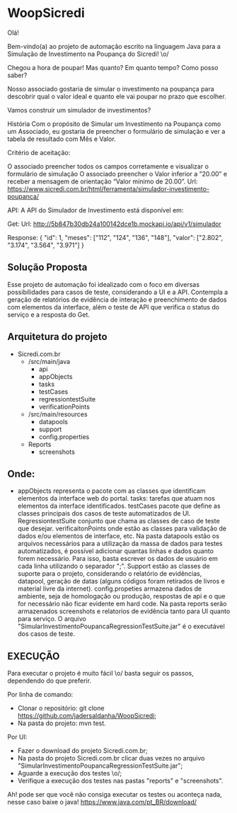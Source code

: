 # WoopSicredi

Olá!

Bem-vindo(a) ao projeto de automação escrito na linguagem Java para a Simulação de Investimento
na Poupança do Sicredi! \o/

Chegou a hora de poupar! Mas quanto? Em quanto tempo? Como posso saber?

Nosso associado gostaria de simular o investimento na poupança para descobrir qual o valor ideal e quanto ele vai poupar no prazo que escolher.

Vamos construir um simulador de investimentos?

História
Com o propósito de Simular um Investimento na Poupança
como um Associado,
eu gostaria de preencher o formulário de simulação
e ver a tabela de resultado com Mês e Valor.

Critério de aceitação:

O associado preencher todos os campos corretamente e visualizar o formulário de simulação
O associado preencher o Valor inferior a “20.00” e receber a mensagem de orientação “Valor mínimo de 20.00”.
Url: https://www.sicredi.com.br/html/ferramenta/simulador-investimento-poupanca/

API:
A API do Simulador de Investimento está disponível em:

Get:
Url: http://5b847b30db24a100142dce1b.mockapi.io/api/v1/simulador

Response:
{
"id": 1,
"meses": ["112", "124", "136", "148"],
"valor": ["2.802", "3.174", "3.564", "3.971"]
}

## Solução Proposta

Esse projeto de automação foi idealizado com o foco em diversas possibilidades para casos de teste, considerando a UI e a API. Contempla a geração de relatórios de evidência de interação e preenchimento de dados com elementos da interface, além o teste de API que verifica o status do serviço e a resposta do Get. 

## Arquitetura do projeto
- Sicredi.com.br
	- /src/main/java
		- api
		- appObjects
		- tasks
		- testCases
		- regressiontestSuite
		- verificationPoints
	- /src/main/resources
		- datapools
		- support
		- config.properties
	- Reports
		- screenshots
		
## Onde:
- appObjects representa o pacote com as classes que identificam elementos da interface web do portal. tasks: tarefas que atuam nos elementos da interface identificados. testCases pacote que define as classes principais dos casos de teste automatizados de UI. RegressiontestSuite conjunto que chama as classes de caso de teste que desejar. verificaitonPoints onde estão as classes para validação de dados e/ou elementos de interface, etc. Na pasta datapools estão os arquivos necessários para a utilização da massa de dados para testes automatizados, é possível adicionar quantas linhas e dados quanto forem necessário. Para isso, basta escrever os dados de usuário em cada linha utilizando o separador ";". Support estão as classes de suporte para o projeto, considerando o relatório de evidências, datapool, geração de datas (alguns códigos foram retirados de livros e material livre da internet). config.propeties armazena dados de ambiente, seja de homologação ou produção, respostas de api e o que for necessário não ficar evidente em hard code. Na pasta reports serão armazenados screenshots e relatorios de evidência tanto para UI quanto para serviço. O arquivo "SimularInvestimentoPoupancaRegressionTestSuite.jar" é o executável dos casos de teste.  

## EXECUÇÃO

Para executar o projeto é muito fácil \o/ basta seguir os passos, dependendo do que preferir.

Por linha de comando:
- Clonar o repositório: git clone https://github.com/jadersaldanha/WoopSicredi;
- Na pasta do projeto: mvn test.

Por UI:
- Fazer o download do projeto Sicredi.com.br;
- Na pasta do projeto Sicredi.com.br clicar duas vezes no arquivo "SimularInvestimentoPoupancaRegressionTestSuite.jar";
- Aguarde a execução dos testes \o/;
- Verifique a execução dos testes nas pastas "reports" e "screenshots".

Ah! pode ser que você não consiga executar os testes ou aconteça nada, nesse caso baixe o java!
https://www.java.com/pt_BR/download/
